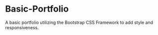 # Basic-Portfolio
A basic portfolio utilizing the Bootstrap CSS Framework to add style and responsiveness. 